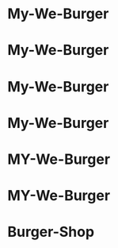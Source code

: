 # My-We-Burger
# My-We-Burger
# My-We-Burger
# My-We-Burger
# MY-We-Burger
# MY-We-Burger
# Burger-Shop

